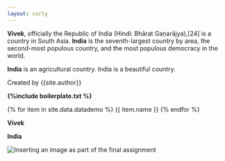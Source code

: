 ```yaml
---
layout: curly
---
```


**Vivek**, officially the Republic of India (Hindi: Bhārat Gaṇarājya),[24] is a country in South Asia. **India** is the seventh-largest country by area, the second-most populous country, and the most populous democracy in the world. 

**India** is an agricultural country. India is a beautiful country.

Created by {{site.author}}

**{%include boilerplate.txt %}**

{% for item in site.data.datademo %}
{{ item.name }}
{% endfor %}

**Vivek**

**India**

![Inserting an image as part of the final assignment](https://www.istockphoto.com/photo/young-woman-with-backpack-sitting-on-the-mountain-peak-and-beautiful-mountains-in-gm1288485638-384425232?utm_source=unsplash&utm_medium=affiliate&utm_campaign=srp_photos_top&utm_content=https%3A%2F%2Funsplash.com%2Fs%2Fphotos%2Fscenic-view&utm_term=scenic%20view%3A%3A%3A)